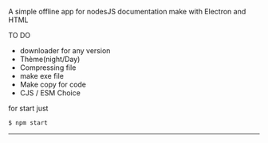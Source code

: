 A simple offline app for nodesJS documentation make with Electron and HTML

TO DO
- downloader for any version
- Thème(night/Day)
- Compressing file
- make exe file
- Make copy for code
- CJS / ESM Choice

for start just
```bash
$ npm start
```
---------------------